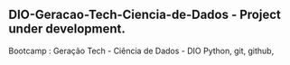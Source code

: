 ## DIO-Geracao-Tech-Ciencia-de-Dados - Project under development.
Bootcamp : Geração Tech - Ciência de Dados - DIO
Python, git, github,
